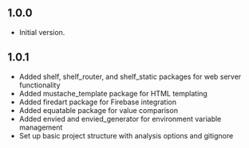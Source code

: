 ## 1.0.0

- Initial version.
## 1.0.1

- Added shelf, shelf_router, and shelf_static packages for web server functionality
- Added mustache_template package for HTML templating
- Added firedart package for Firebase integration
- Added equatable package for value comparison
- Added envied and envied_generator for environment variable management
- Set up basic project structure with analysis options and gitignore
